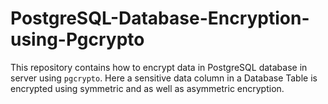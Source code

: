 # PostgreSQL-Database-Encryption-using-Pgcrypto
This repository contains how to encrypt data in PostgreSQL database in server using `pgcrypto`. Here a sensitive data column in a Database Table is encrypted using symmetric and as well as asymmetric encryption.

